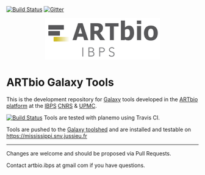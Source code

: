 [![Build Status](https://travis-ci.org/ARTbio/tools-artbio.svg?branch=master)](https://travis-ci.org/ARTbio/tools-artbio)
[![Gitter](https://img.shields.io/gitter/room/nwjs/nw.js.svg)](https://gitter.im/ARTbio/Lobby)

<p align="center">
  <img src="https://raw.githubusercontent.com/ARTbio/tools-artbio/master/ARTbio_logo.png?raw=true" alt="ARTbio logo"/>
</p>

ARTbio Galaxy Tools
==============================

This is the development repository for [Galaxy](https://galaxyproject.org/) tools developed in the [ARTbio platform](http://artbio.fr/) at the [IBPS](http://www.ibps.upmc.fr/en) [CNRS](http://www.cnrs.fr/en/research/Institutes.htm) & [UPMC](http://www.upmc.fr/en/index.html).

[![Build Status](https://travis-ci.org/ARTbio/tools-artbio.svg?branch=master)](https://travis-ci.org/ARTbio/tools-artbio) Tools are tested with planemo using Travis CI.

Tools are pushed to the [Galaxy toolshed](https://toolshed.g2.bx.psu.edu) and are installed and testable on https://mississippi.snv.jussieu.fr

-----------------------
Changes are welcome and should be proposed via Pull Requests.

Contact artbio.ibps at gmail com if you have questions.
